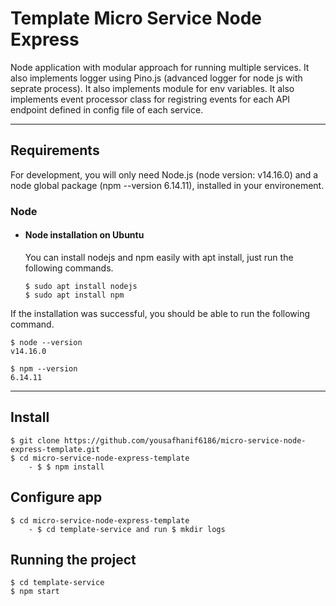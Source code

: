 # Template Micro Service Node Express

Node application with modular approach for running multiple services. 
It also implements logger using Pino.js (advanced logger for node js with seprate process).
It also implements module for env variables.
It also implements event processor class for registring events for each API endpoint defined in config file of each service.

---
## Requirements

For development, you will only need Node.js (node version: v14.16.0) and a node global package (npm --version 6.14.11), installed in your environement.

### Node

- #### Node installation on Ubuntu

  You can install nodejs and npm easily with apt install, just run the following commands.

      $ sudo apt install nodejs
      $ sudo apt install npm

If the installation was successful, you should be able to run the following command.

    $ node --version
    v14.16.0

    $ npm --version
    6.14.11

---

## Install

    $ git clone https://github.com/yousafhanif6186/micro-service-node-express-template.git
    $ cd micro-service-node-express-template
		- $ $ npm install

## Configure app

	$ cd micro-service-node-express-template
		- $ cd template-service and run $ mkdir logs


## Running the project

    $ cd template-service
    $ npm start
